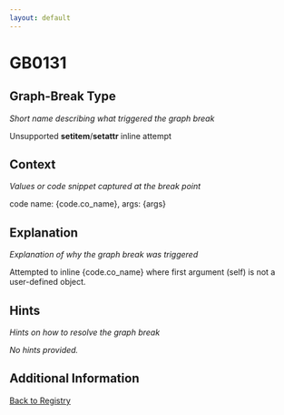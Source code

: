 ```yaml
---
layout: default
---
```

# GB0131

## Graph-Break Type
*Short name describing what triggered the graph break*

Unsupported __setitem__/__setattr__ inline attempt

## Context
*Values or code snippet captured at the break point*

code name: {code.co_name}, args: {args}

## Explanation
*Explanation of why the graph break was triggered*

Attempted to inline {code.co_name} where first argument (self) is not a user-defined object.

## Hints
*Hints on how to resolve the graph break*

*No hints provided.*


## Additional Information

<!-- ADDITIONAL INFORMATION START - Add custom information below this line -->

<!-- ADDITIONAL INFORMATION END -->

[Back to Registry](../index.html)
